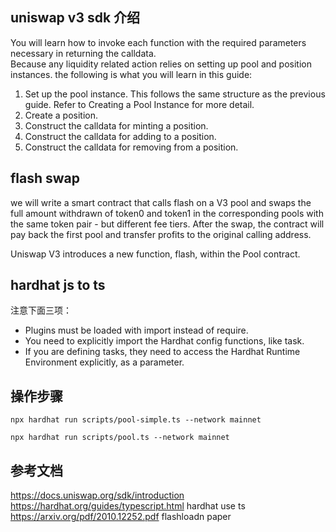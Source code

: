 ## uniswap v3 sdk 介绍  

You will learn how to invoke each function with the required parameters necessary in returning the calldata.  
Because any liquidity related action relies on setting up pool and position instances.
the following is what you will learn in this guide:  
  1. Set up the pool instance. This follows the same structure as the previous guide. Refer to Creating a Pool Instance for more detail.
  2. Create a position.
  3. Construct the calldata for minting a position.
  4. Construct the calldata for adding to a position.
  5. Construct the calldata for removing from a position.  

## flash swap 
   we will write a smart contract that calls flash on a V3 pool and swaps the full amount withdrawn of token0 and token1 in the corresponding pools with the same token pair - but different fee tiers. After the swap, the contract will pay back the first pool and transfer profits to the original calling address.

Uniswap V3 introduces a new function, flash, within the Pool contract.

## hardhat js to ts
注意下面三项：
- Plugins must be loaded with import instead of require.
- You need to explicitly import the Hardhat config functions, like task.
- If you are defining tasks, they need to access the Hardhat Runtime Environment explicitly, as a parameter.



## 操作步骤
```
npx hardhat run scripts/pool-simple.ts --network mainnet

npx hardhat run scripts/pool.ts --network mainnet

```

## 参考文档  
https://docs.uniswap.org/sdk/introduction
https://hardhat.org/guides/typescript.html  hardhat use ts
https://arxiv.org/pdf/2010.12252.pdf  flashloadn paper  